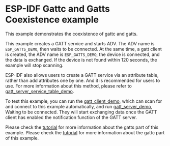 ESP-IDF Gattc and Gatts Coexistence example
==============================================

This example demonstrates the coexistence of gattc and gatts.

This example creates a GATT service and starts ADV. The ADV name is `ESP_GATTS_DEMO`, then waits to be connected. At the same time, a gatt client is created, the ADV name is `ESP_GATTS_DEMO`, the device is connected, and the data is exchanged. If the device is not found within 120 seconds, the example will stop scanning.

ESP-IDF also allows users to create a GATT service via an attribute table, rather than add attributes one by one. And it is recommended for users to use. For more information about this method, please refer to [gatt_server_service_table_demo](../gatt_server_service_table).

To test this example, you can run the [gatt_client_demo](../gatt_client), which can scan for and connect to this example automatically, and run [gatt_server_demo](../gatt_server), Waiting to be connected. They will start exchanging data once the GATT client has enabled the notification function of the GATT server.

Please check the [tutorial](tutorial/Gatt_Server_Example_Walkthrough.md) for more information about the gatts part of this example.
Please check the [tutorial](tutorial/Gatt_Client_Example_Walkthrough.md) for more information about the gattc part of this example.


